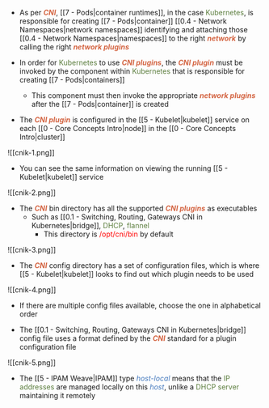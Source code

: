 - As per <b><i><span style="color:#d46644">CNI</span></i></b>, [[7 - Pods|container runtimes]], in the case <span style="color:#5c7e3e">Kubernetes</span>, is responsible for creating [[7 - Pods|container]] [[0.4 - Network Namespaces|network namespaces]] identifying and attaching those [[0.4 - Network Namespaces|namespaces]] to the right <b><i><span style="color:#d46644">network</span></i></b> by calling the right <b><i><span style="color:#d46644">network plugins</span></i></b>

- In order for <span style="color:#5c7e3e">Kubernetes</span> to use <b><i><span style="color:#d46644">CNI plugins</span></i></b>, the <b><i><span style="color:#d46644">CNI plugin</span></i></b> must be invoked by the component within <span style="color:#5c7e3e">Kubernetes</span> that is responsible for creating [[7 - Pods|containers]]
	- This component must then invoke the appropriate <b><i><span style="color:#d46644">network plugins</span></i></b> after the [[7 - Pods|container]] is created

- The <b><i><span style="color:#d46644">CNI plugin</span></i></b> is configured in the [[5 - Kubelet|kubelet]] service on each [[0 - Core Concepts Intro|node]] in the [[0 - Core Concepts Intro|cluster]]

![[cnik-1.png]]

- You can see the same information on viewing the running [[5 - Kubelet|kubelet]] service

![[cnik-2.png]]

- The <b><i><span style="color:#d46644">CNI</span></i></b> bin directory has all the supported <b><i><span style="color:#d46644">CNI plugins</span></i></b> as executables
	- Such as [[0.1 - Switching, Routing, Gateways CNI in Kubernetes|bridge]], <span style="color:#5c7e3e">DHCP</span>, <span style="color:#5c7e3e">flannel</span>
		- This directory is <span style="color:red">/opt/cni/bin</span> by default

![[cnik-3.png]]

- The <b><i><span style="color:#d46644">CNI</span></i></b> config directory has a set of configuration files, which is where [[5 - Kubelet|kubelet]] looks to find out which plugin needs to be used

![[cnik-4.png]]

   - If there are multiple config files available, choose the one in alphabetical order

- The [[0.1 - Switching, Routing, Gateways CNI in Kubernetes|bridge]] config file uses a format defined by the <b><i><span style="color:#d46644">CNI</span></i></b> standard for a plugin configuration file

![[cnik-5.png]]

- The [[5 - IPAM Weave|IPAM]] type <i><span style="color:#477bbe">host-local</span></i> means that the <span style="color:#5c7e3e">IP addresses</span> are managed locally on this <i><span style="color:#477bbe">host</span></i>, unlike a <span style="color:#5c7e3e">DHCP server</span> maintaining it remotely